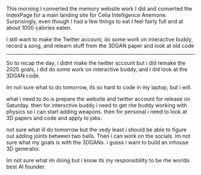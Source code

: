 This morning I converted the memory website work I did and converted the IndexPage for a main landing site for Celia Intelligence Anemone. Surprisingly, even though I had a few things to eat I feel fairly full and at about 1000 calories eaten.

I still want to make the Twitter account, do some work on interactive buddy, record a song, and relearn stuff from the 3DGAN paper and look at old code


---

So to recap the day, i didnt make the twitter sccount but i did remake the 2025 goals, i did do some work on interactive buddy, and i did look at the 3DGAN code.

Im not sure what to do tomorrow, its so hard to code in my laptop, but i will.

what i need to do is prepare the website and twitter account for release on Saturday.
then for intersctive buddy i need to get rhe buddy working with physics so i can start adding weapons.
then for personal i need to look at 3D papers and code and apply to jobs.

not sure what ill do tomorrow but the vedy least i should be able to figure out adding joints between two balls. Then i can work on the socials. 
Im not sure what my goals is with the 3DGANs. i gusss i want to build an inhouse 3D generator.

Im not sure what im doing but i know its my responsibility to be rhe worlds best AI founder. 